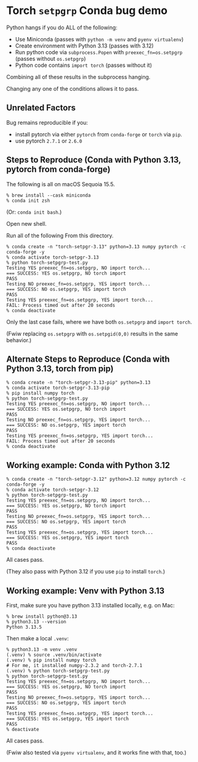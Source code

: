 # Torch `setpgrp` Conda bug demo

Python hangs if you do ALL of the following:

- Use Miniconda (passes with `python -m venv` and `pyenv virtualenv`)
- Create environment with Python 3.13 (passes with 3.12)
- Run python code via `subprocess.Popen` with `preexec_fn=os.setpgrp` (passes without `os.setpgrp`)
- Python code contains `import torch` (passes without it)

Combining all of these results in the subprocess hanging.

Changing any one of the conditions allows it to pass.

## Unrelated Factors

Bug remains reproducible if you:

- install pytorch via either `pytorch` from `conda-forge` or `torch` via `pip`.
- use pytorch `2.7.1` or `2.6.0`

## Steps to Reproduce (Conda with Python 3.13, pytorch from conda-forge)

The following is all on macOS Sequoia 15.5.

```shell
% brew install --cask miniconda
% conda init zsh
```

(Or: `conda init bash`.)

Open new shell.

Run all of the following From this directory.

```shell
% conda create -n "torch-setpgr-3.13" python=3.13 numpy pytorch -c conda-forge -y
% conda activate torch-setpgr-3.13
% python torch-setpgrp-test.py
Testing YES preexec_fn=os.setpgrp, NO import torch...
=== SUCCESS: YES os.setpgrp, NO torch import
PASS
Testing NO preexec_fn=os.setpgrp, YES import torch...
=== SUCCESS: NO os.setpgrp, YES import torch
PASS
Testing YES preexec_fn=os.setpgrp, YES import torch...
FAIL: Process timed out after 20 seconds
% conda deactivate
```

Only the last case fails, where we have both `os.setpgrp` and `import torch`.

(Fwiw replacing `os.setpgrp` with `os.setpgid(0,0)` results in the same behavior.)

## Alternate Steps to Reproduce (Conda with Python 3.13, torch from pip)

```shell
% conda create -n "torch-setpgr-3.13-pip" python=3.13
% conda activate torch-setpgr-3.13-pip
% pip install numpy torch
% python torch-setpgrp-test.py
Testing YES preexec_fn=os.setpgrp, NO import torch...
=== SUCCESS: YES os.setpgrp, NO torch import
PASS
Testing NO preexec_fn=os.setpgrp, YES import torch...
=== SUCCESS: NO os.setpgrp, YES import torch
PASS
Testing YES preexec_fn=os.setpgrp, YES import torch...
FAIL: Process timed out after 20 seconds
% conda deactivate
```

## Working example: Conda with Python 3.12

```shell
% conda create -n "torch-setpgr-3.12" python=3.12 numpy pytorch -c conda-forge -y
% conda activate torch-setpgr-3.12
% python torch-setpgrp-test.py
Testing YES preexec_fn=os.setpgrp, NO import torch...
=== SUCCESS: YES os.setpgrp, NO torch import
PASS
Testing NO preexec_fn=os.setpgrp, YES import torch...
=== SUCCESS: NO os.setpgrp, YES import torch
PASS
Testing YES preexec_fn=os.setpgrp, YES import torch...
=== SUCCESS: YES os.setpgrp, YES import torch
PASS
% conda deactivate
```

All cases pass.

(They also pass with Python 3.12 if you use `pip` to install `torch`.)

## Working example: Venv with Python 3.13

First, make sure you have python 3.13 installed locally, e.g. on Mac:

```shell
% brew install python@3.13
% python3.13 --version
Python 3.13.5
```

Then make a local `.venv`:

```shell
% python3.13 -m venv .venv
(.venv) % source .venv/bin/activate
(.venv) % pip install numpy torch
# For me, it installed numpy-2.3.2 and torch-2.7.1
(.venv) % python torch-setpgrp-test.py
% python torch-setpgrp-test.py
Testing YES preexec_fn=os.setpgrp, NO import torch...
=== SUCCESS: YES os.setpgrp, NO torch import
PASS
Testing NO preexec_fn=os.setpgrp, YES import torch...
=== SUCCESS: NO os.setpgrp, YES import torch
PASS
Testing YES preexec_fn=os.setpgrp, YES import torch...
=== SUCCESS: YES os.setpgrp, YES import torch
PASS
% deactivate
```

All cases pass.

(Fwiw also tested via `pyenv virtualenv`, and it works fine with that, too.)
